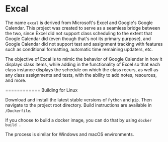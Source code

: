 Excal
============
The name ``excal`` is derived from Microsoft's Excel and Google's Google Calendar. This project was created to serve as a seamless bridge between the two, since Excel did not support class scheduling to the extent that Google Calendar did (even though that's not its primary purpose), and Google Calendar did not support test and assignment tracking with features such as conditional formatting, automatic time remaining updaters, etc.

The objective of Excal is to mimic the behavior of Google Calendar in how it displays class items, while adding in the functionality of Excel so that each class instance displays the schedule on which the class recurs, as well as any class assignments and tests, with the ability to add notes, resources, and more.

============
Building for Linux

Download and install the latest stable versions of ``Python`` and ``pip``. Then navigate to the project root directory.
Build instructions are available in ``/Dockerfile``.

If you choose to build a docker image, you can do that by using
``docker build .``

The process is similar for Windows and macOS environments.

